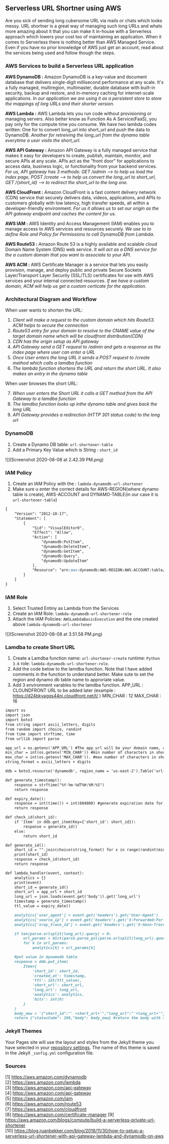 ## Serverless URL Shortner using AWS

Are you sick of sending long cubersome URL via mails or chats which looks messy. URL shortner is a great way of managing such long URLs and whats more amazing about it that you can make it in-house with a Serverless approach which lowers your cost too of maintaining an application. When it comes to Serverless there is nothing better than AWS Managed Service. Even if you have no prior knowledge of AWS just get an account, read about the services being used and follow though the steps.

### AWS Services to build a Serverless URL application

**AWS DynamoDB :**  Amazon DynamoDB is a key-value and document database that delivers single-digit millisecond performance at any scale. It's a fully managed, multiregion, multimaster, durable database with built-in security, backup and restore, and in-memory caching for internet-scale applications. _In our application we are using it as a persistent store to store the mappings of lorg URLs and their shorter version._

**AWS Lambda :** AWS Lambda lets you run code without provisioning or managing servers. Also better know as Function As A Service(FaaS), you pay only for the compute time you consume. We have two lambda codes written: One for to convert long_url into short_url and push the data to DynamoDB. _Another for retreiving the long_url from the dynamo table everytime a user visits the short_url._

**AWS API Gateway :** Amazon API Gateway is a fully managed service that makes it easy for developers to create, publish, maintain, monitor, and secure APIs at any scale. APIs act as the "front door" for applications to access data, business logic, or functionality from your backend services. _For us, API gateway has 3 methods: GET /admin --> to help us load the index page, POST /create --> to help us convert the long_url to short_url, GET /{short_id}
 --> to redirect the short_url to the long one._
 
**AWS CloudFront :** Amazon CloudFront is a fast content delivery network (CDN) service that securely delivers data, videos, applications, and APIs to customers globally with low latency, high transfer speeds, all within a developer-friendly environment. _For us it allows us to set our origin as the API gateway endpoint and caches the content for us._
 
**AWS IAM :** AWS Identity and Access Management (IAM) enables you to manage access to AWS services and resources securely. _We use to to define Role and Policy for Permissions to call DynamoDB from Lambda._

**AWS Route53 :** Amazon Route 53 is a highly available and scalable cloud Domain Name System (DNS) web service. _It will act as a DNS service for the a custom domain that you want to associate to your API._

**AWS ACM :** AWS Certificate Manager is a service that lets you easily provision, manage, and deploy public and private Secure Sockets Layer/Transport Layer Security (SSL/TLS) certificates for use with AWS services and your internal connected resources. _If we have a custom domain, ACM will help us get a custom certicate for the application._

### Architectural Diagram and Workflow

When user wants to shorten the URL:

1. _Client will make a request to the custom domain which hits Route53. ACM helps to secure the connection_          
2. _Route53 entry for your domain to resolve to the CNAME value of the target domain name which will be cloudfront distribution(CDN)_  
3. _CDN has the origin setup as API gateway_  
4. _API Gateway send a GET request to /admin and gets a response as the index page where user can enter a URL_      
5. _Once User enters the long URL it sends a POST request to /create method which calls a lamdba function_  
6. _The lambda function shortens the URL and return the short URL. It also makes an entry in the dynamo table_  

When user browses the short URL:

7. _When user enters the Short URL it calls a GET method from the API Gateway to a lamdba function_    
8. _The lamdba function looks up inthe dynamo table and gives back the long URL_ 
9. _API Gateway provides a redirection (HTTP 301 status code) to the long url_   

### DynamoDB

1. Create a Dynamo DB table: `url-shortener-table`
2. Add a Primary Key Value which is String : `short_id`

![](Screenshot 2020-08-08 at 2.42.39 PM.png)

### IAM Policy

1. Create an IAM Policy with the : `lambda-dynamodb-url-shortener`
2. Make sure u enter the correct details for AWS-REGION(where dynamo table is create), AWS-ACCOUNT and DYNAMO-TABLE(in our case it is `url-shortener-table`)

```markdown
{
    "Version": "2012-10-17",
    "Statement": [
        {
            "Sid": "VisualEditor0",
            "Effect": "Allow",
            "Action": [
                "dynamodb:PutItem",
                "dynamodb:DeleteItem",
                "dynamodb:GetItem",
                "dynamodb:Query",
                "dynamodb:UpdateItem"
            ],
            "Resource": "arn:aws:dynamodb:AWS-REGION:AWS-ACCOUNT:table/DYNAMO-TABLE"
        }
    ]
}
```

### IAM Role

1. Select Trusted Entiny as Lambda from the Services
2. Create an IAM Role: `lambda-dynamodb-url-shortener-role`
3. Attach the IAM Policies: `AWSLambdaBasicExecution` and the one created above `lambda-dynamodb-url-shortener`

![](Screenshot 2020-08-08 at 3.51.58 PM.png)

### Lamdba to create Short URL

1. Create a Lamdba function  name: `url-shortener-create` runtime: `Python 3.6` role: `lambda-dynamodb-url-shortener-role`. 
2. Add the code below to the lamdba function. Note that I have added comments in the function to understand better. Make sute to set the region and dynamo db table name to approriate value. 
3. Add 3 environment varables to the lamdba function. 
APP_URL : CLOUNDFRONT URL to be added later (example : https://d24bkyagqs44nj.cloudfront.net/t/ )
MIN_CHAR : 12 
MAX_CHAR : 16 

```markdown
import os
import json
import boto3
from string import ascii_letters, digits
from random import choice, randint
from time import strftime, time
from urllib import parse

app_url = os.getenv('APP_URL') #The app_url will be your domain name, as this will be returned to the client with the short id
min_char = int(os.getenv('MIN_CHAR')) #min number of characters in short url unique string
max_char = int(os.getenv('MAX_CHAR')). #max number of characters in short url unique string
string_format = ascii_letters + digits

ddb = boto3.resource('dynamodb', region_name = 'us-east-2').Table('url-shortener-table') #Set region and Dynamo DB table

def generate_timestamp():
    response = strftime("%Y-%m-%dT%H:%M:%S")
    return response

def expiry_date():
    response = int(time()) + int(604800) #generate expiration date for the url based on the timestamp
    return response

def check_id(short_id):
    if 'Item' in ddb.get_item(Key={'short_id': short_id}):
        response = generate_id()
    else:
        return short_id

def generate_id():
    short_id = "".join(choice(string_format) for x in range(randint(min_char, max_char))) #generate unique value for the short url
    print(short_id)
    response = check_id(short_id)
    return response

def lambda_handler(event, context):
    analytics = {}
    print(event)
    short_id = generate_id()
    short_url = app_url + short_id
    long_url = json.loads(event.get('body')).get('long_url')
    timestamp = generate_timestamp()
    ttl_value = expiry_date()

    analytics['user_agent'] = event.get('headers').get('User-Agent')
    analytics['source_ip'] = event.get('headers').get('X-Forwarded-For')
    analytics['xray_trace_id'] = event.get('headers').get('X-Amzn-Trace-Id')

    if len(parse.urlsplit(long_url).query) > 0:
        url_params = dict(parse.parse_qsl(parse.urlsplit(long_url).query))
        for k in url_params:
            analytics[k] = url_params[k]

    #put value in dynamodb table
    response = ddb.put_item(
        Item={
            'short_id': short_id,
            'created_at': timestamp,
            'ttl': int(ttl_value),
            'short_url': short_url,
            'long_url': long_url,
            'analytics': analytics,
            'hits': int(0)
        }
    )
    body_new = '{"short_id":"' +short_url+'","long_url":"'+long_url+'"}'
    return {"statusCode": 200,"body": body_new} #return the body with long and short url
```

### Jekyll Themes

Your Pages site will use the layout and styles from the Jekyll theme you have selected in your [repository settings](https://github.com/jeeri2204/AWS_URL_Shortner/settings). The name of this theme is saved in the Jekyll `_config.yml` configuration file.

### Sources 
[1] https://aws.amazon.com/dynamodb \
[2] https://aws.amazon.com/lambda \
[3] https://aws.amazon.com/api-gateway \
[4] https://aws.amazon.com/api-gateway \
[5] https://aws.amazon.com/iam \
[6] https://aws.amazon.com/route53 \
[7] https://aws.amazon.com/cloudfront \
[8] https://aws.amazon.com/certificate-manager 
[9] https://aws.amazon.com/blogs/compute/build-a-serverless-private-url-shortener \
[10] https://blog.ruanbekker.com/blog/2018/11/30/how-to-setup-a-serverless-url-shortener-with-api-gateway-lambda-and-dynamodb-on-aws 
